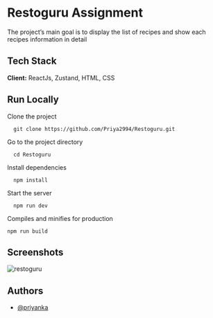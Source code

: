 # Restoguru Assignment
The project’s main goal is to display the list of recipes and show each recipes information in detail

## Tech Stack
**Client:** ReactJs, Zustand, HTML, CSS

## Run Locally

Clone the project

```
  git clone https://github.com/Priya2994/Restoguru.git
```

Go to the project directory

```
  cd Restoguru
```

Install dependencies

```
  npm install
```

Start the server

```
  npm run dev
```

Compiles and minifies for production
```
npm run build
```
## Screenshots
![restoguru](https://user-images.githubusercontent.com/52796685/180835716-654d9154-b49c-41e6-acc2-cb11f3881686.png)

## Authors

- [@priyanka](https://github.com/Priya2994)
